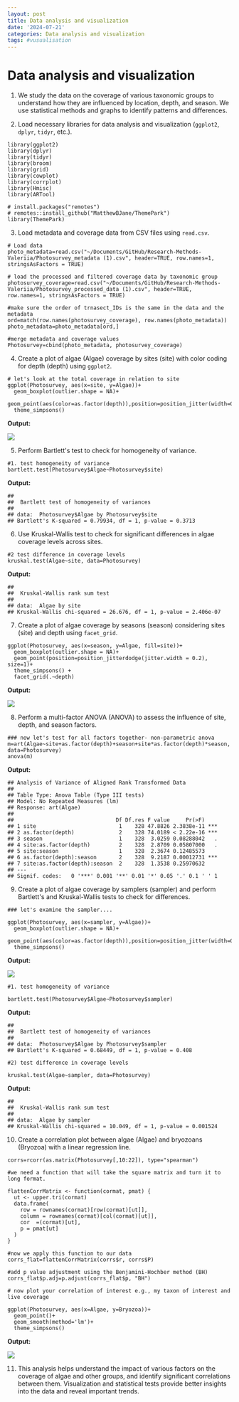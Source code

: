 ```yaml
---
layout: post
title: Data analysis and visualization
date: '2024-07-21'
categories: Data analysis and visualization
tags: #vusualisation
---
```


# Data analysis and visualization

1. We study the data on the coverage of various taxonomic groups to understand how they are influenced by location, depth, and season. We use statistical methods and graphs to identify patterns and differences.

2. Load necessary libraries for data analysis and visualization (`ggplot2`, `dplyr`, `tidyr`, etc.).

```
library(ggplot2)
library(dplyr)
library(tidyr)
library(broom)
library(grid)
library(cowplot)
library(corrplot)
library(Hmisc)
library(ARTool)

# install.packages("remotes")
# remotes::install_github("MatthewBJane/ThemePark")
library(ThemePark)
```

3. Load metadata and coverage data from CSV files using `read.csv`.

```
# Load data
photo_metadata=read.csv("~/Documents/GitHub/Research-Methods-Valeriia/Photosurvey_metadata (1).csv", header=TRUE, row.names=1, stringsAsFactors = TRUE)

# load the processed and filtered coverage data by taxonomic group
photosurvey_coverage=read.csv("~/Documents/GitHub/Research-Methods-Valeriia/Photosurvey_processed_data (1).csv", header=TRUE, row.names=1, stringsAsFactors = TRUE)

#make sure the order of trnasect_IDs is the same in the data and the metadata
ord=match(row.names(photosurvey_coverage), row.names(photo_metadata))
photo_metadata=photo_metadata[ord,]

#merge metadata and coverage values
Photosurvey=cbind(photo_metadata, photosurvey_coverage)
```

4. Create a plot of algae (Algae) coverage by sites (site) with color coding for depth (depth) using `ggplot2`.

```
# let's look at the total coverage in relation to site
ggplot(Photosurvey, aes(x=site, y=Algae))+
  geom_boxplot(outlier.shape = NA)+
  geom_point(aes(color=as.factor(depth)),position=position_jitter(width=0.2))+ 
  theme_simpsons()
```

**Output:**

![](../images/plot1.png)

5. Perform Bartlett's test to check for homogeneity of variance.

```
#1. test homogeneity of variance
bartlett.test(Photosurvey$Algae~Photosurvey$site)
```

**Output:**

```
## 
##  Bartlett test of homogeneity of variances
## 
## data:  Photosurvey$Algae by Photosurvey$site
## Bartlett's K-squared = 0.79934, df = 1, p-value = 0.3713
```

6. Use Kruskal-Wallis test to check for significant differences in algae coverage levels across sites.

```
#2 test difference in coverage levels
kruskal.test(Algae~site, data=Photosurvey)
```

**Output:**

```
## 
##  Kruskal-Wallis rank sum test
## 
## data:  Algae by site
## Kruskal-Wallis chi-squared = 26.676, df = 1, p-value = 2.406e-07
```

7. Create a plot of algae coverage by seasons (season) considering sites (site) and depth using `facet_grid`.

```
ggplot(Photosurvey, aes(x=season, y=Algae, fill=site))+
  geom_boxplot(outlier.shape = NA)+
  geom_point(position=position_jitterdodge(jitter.width = 0.2), size=1)+
  theme_simpsons() +
  facet_grid(.~depth)
```

**Output:**

![](../images/plot2.png)

8. Perform a multi-factor ANOVA (ANOVA) to assess the influence of site, depth, and season factors.

```
### now let's test for all factors together- non-parametric anova
m=art(Algae~site+as.factor(depth)+season+site*as.factor(depth)*season, data=Photosurvey)
anova(m)
```

**Output:**

```
## Analysis of Variance of Aligned Rank Transformed Data
## 
## Table Type: Anova Table (Type III tests) 
## Model: No Repeated Measures (lm)
## Response: art(Algae)
## 
##                                Df Df.res F value     Pr(>F)    
## 1 site                          1    328 47.8826 2.3838e-11 ***
## 2 as.factor(depth)              2    328 74.0189 < 2.22e-16 ***
## 3 season                        1    328  3.0259 0.08288042   .
## 4 site:as.factor(depth)         2    328  2.8709 0.05807000   .
## 5 site:season                   1    328  2.3674 0.12485573    
## 6 as.factor(depth):season       2    328  9.2187 0.00012731 ***
## 7 site:as.factor(depth):season  2    328  1.3538 0.25970632    
## ---
## Signif. codes:   0 '***' 0.001 '**' 0.01 '*' 0.05 '.' 0.1 ' ' 1
```

9. Create a plot of algae coverage by samplers (sampler) and perform Bartlett's and Kruskal-Wallis tests to check for differences.

```
### let's examine the sampler....

ggplot(Photosurvey, aes(x=sampler, y=Algae))+
  geom_boxplot(outlier.shape = NA)+
  geom_point(aes(color=as.factor(depth)),position=position_jitter(width=0.2))+
  theme_simpsons()
```

**Output:**

![](../images/plot3.png)

```
#1. test homogeneity of variance

bartlett.test(Photosurvey$Algae~Photosurvey$sampler)
```

**Output:**

```
## 
##  Bartlett test of homogeneity of variances
## 
## data:  Photosurvey$Algae by Photosurvey$sampler
## Bartlett's K-squared = 0.68449, df = 1, p-value = 0.408
```

```
#2) test difference in coverage levels

kruskal.test(Algae~sampler, data=Photosurvey)
```

**Output:**

```
## 
##  Kruskal-Wallis rank sum test
## 
## data:  Algae by sampler
## Kruskal-Wallis chi-squared = 10.049, df = 1, p-value = 0.001524
```

10. Create a correlation plot between algae (Algae) and bryozoans (Bryozoa) with a linear regression line.

```
corrs=rcorr(as.matrix(Photosurvey[,10:22]), type="spearman")

#we need a function that will take the square matrix and turn it to long format.

flattenCorrMatrix <- function(cormat, pmat) {
  ut <- upper.tri(cormat)
  data.frame(
    row = rownames(cormat)[row(cormat)[ut]],
    column = rownames(cormat)[col(cormat)[ut]],
    cor  =(cormat)[ut],
    p = pmat[ut]
  )
}

#now we apply this function to our data
corrs_flat=flattenCorrMatrix(corrs$r, corrs$P)

#add p value adjustment using the Benjamini-Hochber method (BH)
corrs_flat$p.adj=p.adjust(corrs_flat$p, "BH")

# now plot your correlation of interest e.g., my taxon of interest and live coverage

ggplot(Photosurvey, aes(x=Algae, y=Bryozoa))+
  geom_point()+
  geom_smooth(method='lm')+
  theme_simpsons()
```

**Output:**

![](../images/plot3.png)

11. This analysis helps understand the impact of various factors on the coverage of algae and other groups, and identify significant correlations between them. Visualization and statistical tests provide better insights into the data and reveal important trends.


















